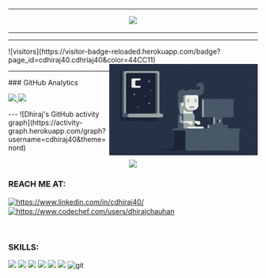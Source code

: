 <!-- ## 👋 Hi, I’m Dhiraj Chauhan 
- 🌱 I’m currently doing my computer engineering from Thakur College of Engineering (2nd year(2021))
- 💞️ I’m here to contribute more to Open source projects and to develop a good community :)
- 📫 How to reach me -- [Linkedin](https://www.linkedin.com/in/cdhiraj40/),chauhandhiraj40@gmail.com
--!>
<hr>
 <p align="center">
  <img src="https://readme-typing-svg.herokuapp.com?color=0d8eceF&size=30&center=true&vCenter=true&width=550&height=70&lines=Hey+There,+I'm+Dhiraj;+An+Open+Source+Enthusiast+☀;Android+Developer+💻;Loves+To+Build+And+Contribute+To+Projects+🛠;">
</p>
<hr>

<hr>
![visitors](https://visitor-badge-reloaded.herokuapp.com/badge?page_id=cdhiraj40.cdhriaj40&color=44CC11)

<img alt="Night Coding" src="https://raw.githubusercontent.com/AVS1508/AVS1508/master/assets/Night-Coding.gif" align="right"/>
<hr>


### GitHub Analytics

<p align="left">
<a href="https://github.com/cdhiraj40">
<img height="180em" src="https://github-readme-stats.vercel.app/api?username=cdhiraj40&show_icons=true&theme=dark"/>
<img height="180em" src ="https://github-readme-stats.vercel.app/api/top-langs/?username=cdhiraj40&theme=dark&hide_border=true&area=true"/>
  </a>
  </p>

---

![Dhiraj's GitHub activity graph](https://activity-graph.herokuapp.com/graph?username=cdhiraj40&theme=nord)
<p align="center"><img align="center" src="http://github-readme-streak-stats.herokuapp.com?user=cdhiraj40&theme=nord" />







<h3 align="left">REACH ME AT: </h3>
<p align="left">
<a href="https://www.linkedin.com/in/cdhiraj40/" target="blank"><img align="center" src="https://raw.githubusercontent.com/rahuldkjain/github-profile-readme-generator/master/src/images/icons/Social/linked-in-alt.svg" alt="https://www.linkedin.com/in/cdhiraj40/" height="30" width="40" /></a>
<a href="https://www.codechef.com/users/dhirajchauhan" target="blank"><img align="center" src="https://cdn.jsdelivr.net/npm/simple-icons@3.1.0/icons/codechef.svg" alt="https://www.codechef.com/users/dhirajchauhan" height="30" width="40" /></a>

</p>
<br>


<h3 align="left">SKILLS: </h3>
<p align="left">
<img src="https://img.shields.io/badge/Python-3776AB?style=for-the-badge&logo=python&logoColor=white"/>
<img src="https://img.shields.io/badge/C%2B%2B-00599C?style=for-the-badge&logo=c%2B%2B&logoColor=white"/>
<img src="https://img.shields.io/badge/MySQL-00000F?style=for-the-badge&logo=mysql&logoColor=white"/>
<img src="https://img.shields.io/badge/Git-F05032?style=for-the-badge&logo=git&logoColor=white"/> 
  <img src="https://img.shields.io/badge/Android-3DDC84?style=for-the-badge&logo=android&logoColor=white"/>
  <img src="https://img.shields.io/badge/Linux-FCC624?style=for-the-badge&logo=linux&logoColor=black"/>
  <img src="https://www.vectorlogo.zone/logos/git-scm/git-scm-icon.svg" alt="git" width="40" height="40"/>
